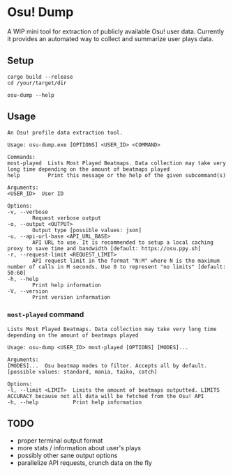 # Osu! Dump

A WIP mini tool for extraction of publicly available Osu! user data. Currently it provides an automated way to
collect and summarize user plays data.

## Setup

    cargo build --release
    cd /your/target/dir
    
    osu-dump --help

## Usage

    An Osu! profile data extraction tool.

    Usage: osu-dump.exe [OPTIONS] <USER_ID> <COMMAND>

    Commands:
    most-played  Lists Most Played Beatmaps. Data collection may take very long time depending on the amount of beatmaps played
    help         Print this message or the help of the given subcommand(s)

    Arguments:
    <USER_ID>  User ID

    Options:
    -v, --verbose
            Request verbose output
    -o, --output <OUTPUT>
            Output type [possible values: json]
    -u, --api-url-base <API_URL_BASE>
            API URL to use. It is recommended to setup a local caching proxy to save time and bandwidth [default: https://osu.ppy.sh]
    -r, --request-limit <REQUEST_LIMIT>
            API request limit in the format "N:M" where N is the maximum number of calls in M seconds. Use 0 to represent "no limits" [default: 50:60]
    -h, --help
            Print help information
    -V, --version
            Print version information

### `most-played` command

    Lists Most Played Beatmaps. Data collection may take very long time depending on the amount of beatmaps played
    
    Usage: osu-dump <USER_ID> most-played [OPTIONS] [MODES]...
    
    Arguments:
    [MODES]...  Osu beatmap modes to filter. Accepts all by default. [possible values: standard, mania, taiko, catch]
    
    Options:
    -l, --limit <LIMIT>  Limits the amount of beatmaps outputted. LIMITS ACCURACY because not all data will be fetched from the Osu! API
    -h, --help           Print help information

## TODO
* proper terminal output format
* more stats / information about user's plays
* possibly other sane output options
* parallelize API requests, crunch data on the fly
